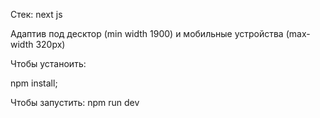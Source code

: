 Стек: next js

Адаптив под десктор (min width 1900) и мобильные устройства (max-width 320px)


Чтобы устаноить:

npm install;


Чтобы запустить: npm run dev
